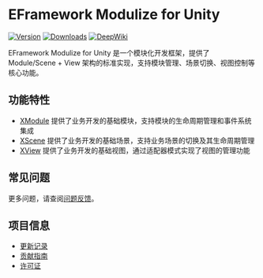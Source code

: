 # EFramework Modulize for Unity

[![Version](https://img.shields.io/npm/v/org.eframework.u3d.msv)](https://www.npmjs.com/package/org.eframework.u3d.msv)
[![Downloads](https://img.shields.io/npm/dm/org.eframework.u3d.msv)](https://www.npmjs.com/package/org.eframework.u3d.msv)
[![DeepWiki](https://img.shields.io/badge/DeepWiki-Explore-blue)](https://deepwiki.com/eframework-org/U3D.MSV)

EFramework Modulize for Unity 是一个模块化开发框架，提供了 Module/Scene + View 架构的标准实现，支持模块管理、场景切换、视图控制等核心功能。

## 功能特性

- [XModule](Docs/XModule.md) 提供了业务开发的基础模块，支持模块的生命周期管理和事件系统集成
- [XScene](Docs/XScene.md) 提供了业务开发的基础场景，支持业务场景的切换及其生命周期管理
- [XView](Docs/XView.md) 提供了业务开发的基础视图，通过适配器模式实现了视图的管理功能

## 常见问题

更多问题，请查阅[问题反馈](CONTRIBUTING.md#问题反馈)。

## 项目信息

- [更新记录](CHANGELOG.md)
- [贡献指南](CONTRIBUTING.md)
- [许可证](LICENSE.md)